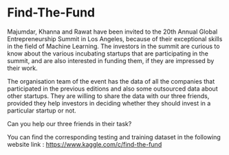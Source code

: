# Find-The-Fund

Majumdar, Khanna and Rawat have been invited to the 20th Annual Global Entrepreneurship Summit in Los Angeles, because of their exceptional skills in the field of Machine Learning. The investors in the summit are curious to know about the various incubating startups that are participating in the summit, and are also interested in funding them, if they are impressed by their work.

The organisation team of the event has the data of all the companies that participated in the previous editions and also some outsourced data about other startups. They are willing to share the data with our three friends, provided they help investors in deciding whether they should invest in a particular startup or not.

Can you help our three friends in their task?

You can find the corresponding testing and training dataset in the following website link : https://www.kaggle.com/c/find-the-fund
